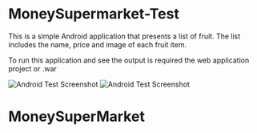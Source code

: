 # MoneySupermarket-Test

This is a simple Android application that presents a list of fruit. The list includes the name, price and image of each fruit item.

To run this application and see the output is required the web application project or .war

![Android Test Screenshot](https://github.com/felipoash/MoneySupermarket-Test/blob/develop/screenshots/0d7baa9e-d799-4904-9efd-17cabdfbc40e.png)
![Android Test Screenshot](https://github.com/felipoash/MoneySupermarket-Test/blob/develop/screenshots/ea9acf92-be1a-4002-a0ee-f4730ec35b60.png)
# MoneySuperMarket
